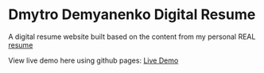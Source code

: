 # Dmytro Demyanenko Digital Resume

A digital resume website built based on the content from my personal REAL [resume](./assets/resume.pdf) 

View live demo here using github pages: [Live Demo](https://lyashket.github.io/Digital-Resume/)
